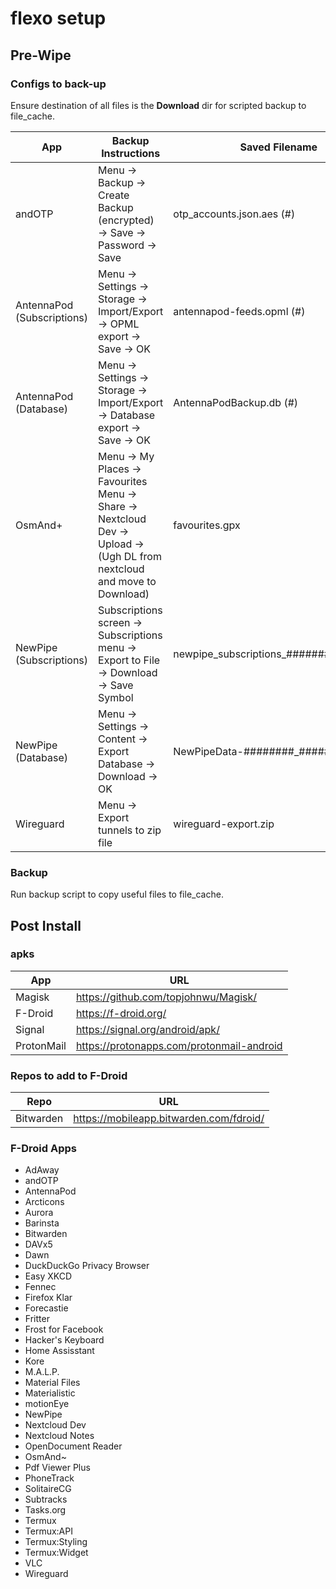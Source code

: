 # flexo setup

## Pre-Wipe

### Configs to back-up
Ensure destination of all files is the __Download__ dir for scripted backup to file\_cache.

|App				|Backup Instructions														|Saved Filename					|
|-------------------------------|-------------------------------------------------------------------------------------------------------------------------------|-----------------------------------------------|
|andOTP				|Menu -> Backup -> Create Backup (encrypted) -> Save -> Password -> Save							|otp\_accounts.json.aes (#)			|
|AntennaPod (Subscriptions)	|Menu -> Settings -> Storage -> Import/Export -> OPML export -> Save -> OK						|antennapod-feeds.opml (#)			|
|AntennaPod (Database)		|Menu -> Settings -> Storage -> Import/Export -> Database export -> Save -> OK			|AntennaPodBackup.db (#)			|
|OsmAnd+			|Menu -> My Places -> Favourites Menu -> Share -> Nextcloud Dev -> Upload -> (Ugh DL from nextcloud and move to Download)	|favourites.gpx					|
|NewPipe (Subscriptions)	|Subscriptions screen -> Subscriptions menu -> Export to File -> Download -> Save Symbol					|newpipe\_subscriptions\_############.json	|
|NewPipe (Database)		|Menu -> Settings -> Content -> Export Database -> Download -> OK								|NewPipeData-########\_######.zip		|
|Wireguard                      |Menu -> Export tunnels to zip file                                                                                             |wireguard-export.zip                           |

### Backup
Run backup script to copy useful files to file\_cache.

##  Post Install

### apks
|App		|URL						|
|---------------|-----------------------------------------------|
|Magisk         |https://github.com/topjohnwu/Magisk/           |
|F-Droid	|https://f-droid.org/				|
|Signal		|https://signal.org/android/apk/		|
|ProtonMail	|https://protonapps.com/protonmail-android	|

### Repos to add to F-Droid
|Repo		|URL						|
|---------------|-----------------------------------------------|
|Bitwarden	|https://mobileapp.bitwarden.com/fdroid/	|

### F-Droid Apps
- AdAway
- andOTP
- AntennaPod
- Arcticons
- Aurora
- Barinsta
- Bitwarden
- DAVx5
- Dawn
- DuckDuckGo Privacy Browser
- Easy XKCD
- Fennec
- Firefox Klar
- Forecastie
- Fritter
- Frost for Facebook
- Hacker's Keyboard
- Home Assisstant
- Kore
- M.A.L.P.
- Material Files
- Materialistic
- motionEye
- NewPipe
- Nextcloud Dev
- Nextcloud Notes
- OpenDocument Reader
- OsmAnd~
- Pdf Viewer Plus
- PhoneTrack
- SolitaireCG
- Subtracks
- Tasks.org
- Termux
- Termux:API
- Termux:Styling
- Termux:Widget
- VLC
- Wireguard
